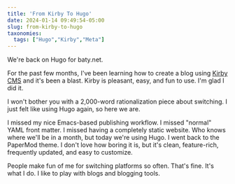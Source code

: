 ```yaml
---
title: 'From Kirby To Hugo'
date: 2024-01-14 09:49:54-05:00
slug: from-kirby-to-hugo
taxonomies:
  tags: ["Hugo","Kirby","Meta"]
---
```


We're back on Hugo for baty.net.

For the past few months, I've been learning how to create a blog using [Kirby CMS](https://getkirby.com) and it's been a blast. Kirby is pleasant, easy, and fun to use. I'm glad I did it.

I won't bother you with a 2,000-word rationalization piece about switching. I just felt like using Hugo again, so here we are.

I missed my nice Emacs-based publishing workflow. I missed "normal" YAML front matter. I missed having a completely static website. Who knows where we'll be in a month, but today we're using Hugo. I went back to the PaperMod theme. I don't love how boring it is, but it's clean, feature-rich, frequently updated, and easy to customize.

People make fun of me for switching platforms so often. That's fine. It's what I do. I like to play with blogs and blogging tools. 

